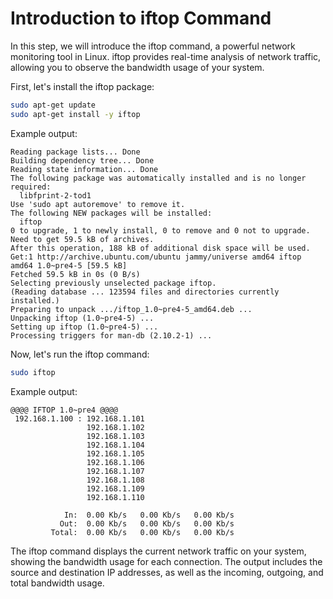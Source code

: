 # Introduction to iftop Command

In this step, we will introduce the iftop command, a powerful network monitoring tool in Linux. iftop provides real-time analysis of network traffic, allowing you to observe the bandwidth usage of your system.

First, let's install the iftop package:

```bash
sudo apt-get update
sudo apt-get install -y iftop
```

Example output:

```
Reading package lists... Done
Building dependency tree... Done
Reading state information... Done
The following package was automatically installed and is no longer required:
  libfprint-2-tod1
Use 'sudo apt autoremove' to remove it.
The following NEW packages will be installed:
  iftop
0 to upgrade, 1 to newly install, 0 to remove and 0 not to upgrade.
Need to get 59.5 kB of archives.
After this operation, 188 kB of additional disk space will be used.
Get:1 http://archive.ubuntu.com/ubuntu jammy/universe amd64 iftop amd64 1.0~pre4-5 [59.5 kB]
Fetched 59.5 kB in 0s (0 B/s)
Selecting previously unselected package iftop.
(Reading database ... 123594 files and directories currently installed.)
Preparing to unpack .../iftop_1.0~pre4-5_amd64.deb ...
Unpacking iftop (1.0~pre4-5) ...
Setting up iftop (1.0~pre4-5) ...
Processing triggers for man-db (2.10.2-1) ...
```

Now, let's run the iftop command:

```bash
sudo iftop
```

Example output:

```
@@@@ IFTOP 1.0~pre4 @@@@
 192.168.1.100 : 192.168.1.101
                 192.168.1.102
                 192.168.1.103
                 192.168.1.104
                 192.168.1.105
                 192.168.1.106
                 192.168.1.107
                 192.168.1.108
                 192.168.1.109
                 192.168.1.110

            In:  0.00 Kb/s   0.00 Kb/s   0.00 Kb/s
           Out:  0.00 Kb/s   0.00 Kb/s   0.00 Kb/s
         Total:  0.00 Kb/s   0.00 Kb/s   0.00 Kb/s
```

The iftop command displays the current network traffic on your system, showing the bandwidth usage for each connection. The output includes the source and destination IP addresses, as well as the incoming, outgoing, and total bandwidth usage.
